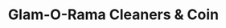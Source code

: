 ---
title: "Glam-O-Rama Cleaners & Coin"
url: /smithfield/glam-o-rama-cleaners-and-coin/
shop: laundry
---